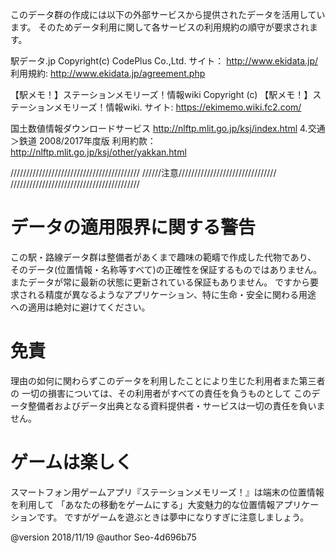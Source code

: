 このデータ群の作成には以下の外部サービスから提供されたデータを活用しています。
そのためデータ利用に関して各サービスの利用規約の順守が要求されます。

駅データ.jp Copyright(c) CodePlus Co.,Ltd.
サイト： http://www.ekidata.jp/
利用規約: http://www.ekidata.jp/agreement.php

【駅メモ！】ステーションメモリーズ！情報wiki
Copyright (c) 【駅メモ！】ステーションメモリーズ！情報wiki.
サイト: https://ekimemo.wiki.fc2.com/

国土数値情報ダウンロードサービス
http://nlftp.mlit.go.jp/ksj/index.html
4.交通＞鉄道 2008/2017年度版
利用約款： http://nlftp.mlit.go.jp/ksj/other/yakkan.html


/////////////////////////////////////////
//////注意///////////////////////////////
/////////////////////////////////////////

# データの適用限界に関する警告
この駅・路線データ群は整備者があくまで趣味の範疇で作成した代物であり、
そのデータ(位置情報・名称等すべて)の正確性を保証するものではありません。
またデータが常に最新の状態に更新されている保証もありません。
ですから要求される精度が異なるようなアプリケーション、特に生命・安全に関わる用途
への適用は絶対に避けてください。

# 免責
理由の如何に関わらずこのデータを利用したことにより生じた利用者また第三者の
一切の損害については、その利用者がすべての責任を負うものとして
このデータ整備者およびデータ出典となる資料提供者・サービスは一切の責任を負いません。

# ゲームは楽しく
スマートフォン用ゲームアプリ『ステーションメモリーズ！』は端末の位置情報を利用して
「あなたの移動をゲームにする」大変魅力的な位置情報アプリケーションです。
ですがゲームを遊ぶときは夢中になりすぎに注意しましょう。

@version 2018/11/19
@author Seo-4d696b75